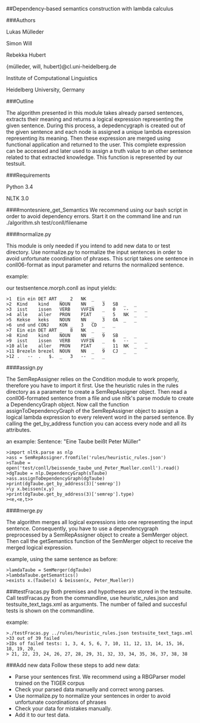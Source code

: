 ##Dependency-based semantics construction with lambda calculus


###Authors


Lukas Mülleder

Simon Will

Rebekka Hubert

{mülleder, will, hubert}@cl.uni-heidelberg.de

Institute of Computational Linguistics

Heidelberg University, Germany


###Outline



The algorithm presented in this module takes already parsed sentences, extracts their meaning
and returns a logical expression representing the given sentence. During this process, 
a depedencygraph is created out of the given sentence and each node is assigned a unique 
lambda expression representing its meaning. Then these expression are merged using functional
application and returned to the user.
This complete expression can be accessed and later used to assign a truth value to an other sentence
related to that extracted knowledge. This function is represented by our testsuit.


###Requirements

Python 3.4

NLTK 3.0


####montesniere_get_Semantics
We recommend using our bash script in order to avoid dependency errors. Start it on
the command line and run ./algorithm.sh test/conll/filename


####normalize.py

This module is only needed if you intend to add new data to or test directory.
Use normalize.py to normalize the input sentences in order to avoid unfortunate
coordination of phrases. 
This script takes one sentence in conll06-format as input parameter and returns the normalized
sentence. 

example:

our testsentence.morph.conll as input yields:

    >1	Ein	ein	DET	ART	_	2	NK	_	_
    >2	Kind	kind	NOUN	NN	_	3	SB	_	_
    >3	isst	issen	VERB	VVFIN	_	0	--	_	_
    >4	alle	aller	PRON	PIAT	_	5	NK	_	_
    >5	Kekse	keks	NOUN	NN	_	3	OA	_	_
    >6	und	und	CONJ	KON	_	3	CD	_	_
    >7	Ein	ein	DET	ART	_	8	NK	_	_
    >8	Kind	kind	NOUN	NN	_	9	SB	_	_
    >9	isst	issen	VERB	VVFIN	_	6	--	_	_
    >10	alle	aller	PRON	PIAT	_	11	NK	_	_
    >11	Brezeln	brezel	NOUN	NN	_	9	CJ	_	_
    >12	.	--	.	$.	_	3	--	_	_




####assign.py

The SemRepAssigner relies on the Condition module to work properly, 
therefore you have to import it first.
Use the heuristic rules in the rules directory as a parameter to create a
SemRepAssigner object. Then read a conll06-formated sentence from a file
and use nltk's parse module to create a DependencyGraph object.
Now call the function assignToDependencyGraph of the SemRepAssigner object
to assign a logical lambda expression to every relevent word in the parsed
sentence. By calling the get\_by\_address function you can access every node
and all its attributes.

an example: Sentence: "Eine Taube beißt Peter Müller"

    >import nltk.parse as nlp
    >ass = SemRepAssigner.fromfile('rules/heuristic_rules.json')
    >sTaube = open('test/conll/beissende_taube_und_Peter_Mueller.conll').read()
    >dgTaube = nlp.DependencyGraph(sTaube)
    >ass.assignToDependencyGraph(dgTaube)
    >print(dgTaube.get_by_address(3)['semrep'])
    >\y x.beissen(x,y)
    >print(dgTaube.get_by_address(3)['semrep'].type)
    ><e,<e,t>>

####merge.py

The algorithm merges all logical expressions into one representing the input sentence.
Consequently, you have to use a dependencygraph preprocessed by a SemRepAssigner object
to create a SemMerger object. Then call the getSemantics function of the SemMerger object
to receive the merged logical expression.

example, using the same sentence as before:

    >lamdaTaube = SemMerger(dgTaube)
    >lambdaTaube.getSemantics()
    >exists x.(Taube(x) & beissen(x, Peter_Mueller))



###testFracas.py
Both premises and hypotheses are stored in the testsuite. Call testFracas.py from the commandline,
use heuristic\_rules.json and testsuite\_text\_tags.xml as arguments. The number of failed and
succesful tests is shown on the commandline.


example:

    >./testFracas.py ../rules/heuristic_rules.json testsuite_text_tags.xml
    >33 out of 39 failed
    >IDs of failed tests: 1, 3, 4, 5, 6, 7, 10, 11, 12, 13, 14, 15, 16, 18, 19, 20,
    > 21, 22, 23, 24, 26, 27, 28, 29, 31, 32, 33, 34, 35, 36, 37, 38, 38

###Add new data
Follow these steps to add new data:

* Parse your sentences first. We recommend using a RBGParser model trained on the TIGER corpus
* Check your parsed data manuelly and correct wrong parses.
* Use normalize.py to normalize your sentences in order to avoid unfortunate coordinations of phrases
* Check your data for mistakes manually.
* Add it to our test data.
